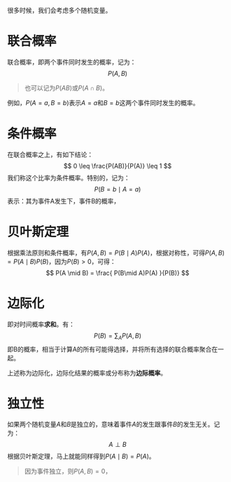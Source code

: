 很多时候，我们会考虑多个随机变量。
# 联合概率
联合概率，即两个事件同时发生的概率，记为：
$$
P(A, B)
$$
> 也可以记为$P(AB)$或$P(A \cap B)$。

例如，$P(A=a,B=b)$表示$A=a$和$B=b$这两个事件同时发生的概率。
# 条件概率
在联合概率之上，有如下结论：
$$
0 \leq \frac{P(AB)}{P(A)} \leq 1
$$
我们称这个比率为条件概率。特别的，记为：
$$
P(B=b \mid A=a)
$$
表示：其为事件A发生下，事件B的概率，

# 贝叶斯定理
根据乘法原则和条件概率，有$P(A,B) = P(B \mid A)P(A)$，根据对称性，可得$P(A,B) = P(A \mid B)P(B)$，因为$P(B)>0$，可得：
$$
P(A \mid B) = \frac{ P(B\mid A)P(A) }{P(B)}
$$
# 边际化
即对时间概率**求和**。有：
$$
P(B) = \sum_A P(A,B)
$$
即B的概率，相当于计算A的所有可能得选择，并将所有选择的联合概率聚合在一起。

上述称为边际化，边际化结果的概率或分布称为**边际概率**。
# 独立性
如果两个随机变量$A$和$B$是独立的，意味着事件$A$的发生跟事件$B$的发生无关。记为：
$$
A \perp B
$$
根据贝叶斯定理，马上就能同样得到$P(A\mid B)=P(A)$。
> 因为事件独立，则$P(A,B)=0$，

